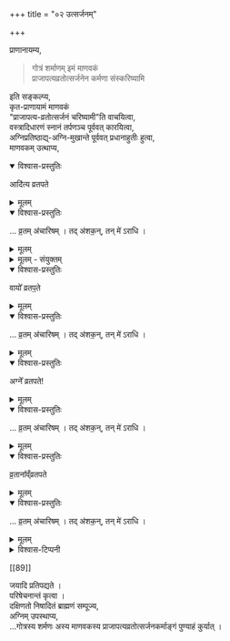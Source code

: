 +++
title = "०२ उत्सर्जनम्"

+++

प्राणानायम्य, 

> गोत्रं शर्माणम् इमं माणवकं  
> प्राजापत्यव्रतोत्सर्जनेन कर्मणा संस्करिष्यामि

इति सङ्कल्प्य,  
कृत-प्राणायामं माणवकं  
"प्राजापत्य-व्रतोत्सर्जनं चरिष्यामी"ति वाचयित्वा,  
वस्त्रादिधारणं स्नानं तर्पणञ्च पूर्ववत् कारयित्वा,  
अग्निप्रतिष्ठाद्य्-अग्नि-मुखान्ते पूर्ववत् प्रधानाहुतीः हुत्वा,  
माणवकम् उत्थाप्य,  

<div class="js_include" url="84_agne_vratapate.md"  newLevelForH1="5" includeTitle="false"> 

<details open><summary>विश्वास-प्रस्तुतिः</summary>

आदि॑त्य व्रतपते
</details>

<details><summary>मूलम्</summary>

आदि॑त्य व्रतपते
</details>


<details open><summary>विश्वास-प्रस्तुतिः</summary>

… व्र॒तम् अ॑चारिषम् । तद् अ॑शक॒न्, तन् मे॑ ऽराधि ।
</details>

<details><summary>मूलम्</summary>

व्र॒तम॑चारिषम् । तद॑शक॒न्तन्मे॑ऽराधि ।
</details>


<details><summary>मूलम् - संयुक्तम्</summary>

वायो᳚ व्रतप॒तेऽग्ने᳚ व्रतपते ।
</details>


<details open><summary>विश्वास-प्रस्तुतिः</summary>

वायो᳚ व्रतप॒ते
</details>

<details><summary>मूलम्</summary>

वायो᳚ व्रतप॒ते
</details>

<details open><summary>विश्वास-प्रस्तुतिः</summary>

… व्र॒तम् अ॑चारिषम् । तद् अ॑शक॒न्, तन् मे॑ ऽराधि ।
</details>

<details><summary>मूलम्</summary>

व्र॒तम॑चारिषम् । तद॑शक॒न्तन्मे॑ऽराधि ।
</details>

<details open><summary>विश्वास-प्रस्तुतिः</summary>

अग्ने᳚ व्रतपते!
</details>

<details><summary>मूलम्</summary>

अग्ने᳚ व्रतपते!
</details>

<details open><summary>विश्वास-प्रस्तुतिः</summary>

… व्र॒तम् अ॑चारिषम् । तद् अ॑शक॒न्, तन् मे॑ ऽराधि ।
</details>

<details><summary>मूलम्</summary>

व्र॒तम॑चारिषम् । तद॑शक॒न्तन्मे॑ऽराधि ।
</details>

<details open><summary>विश्वास-प्रस्तुतिः</summary>

व्र॒ताना᳚व्ँव्रतपते
</details>

<details><summary>मूलम्</summary>

व्र॒ताना᳚व्ँव्रतपते
</details>


<details open><summary>विश्वास-प्रस्तुतिः</summary>

… व्र॒तम् अ॑चारिषम् । तद् अ॑शक॒न्, तन् मे॑ ऽराधि ।
</details>

<details><summary>मूलम्</summary>

व्र॒तम॑चारिषम् । तद॑शक॒न्तन्मे॑ऽराधि ।
</details>  
</div>

<details><summary>विश्वास-टिप्पनी</summary>

> अग्ने व्रतपते काण्डर्षिभ्यः प्राजापत्यव्रतमचारिषं तदशकं तन्मे राधि । वायो व्रतपते काण्डर्षिभ्यः प्राजापत्यव्रतमचारिषं तदशकं तन्मे राधि । आदित्यव्रतपते काण्डर्षिभ्यः प्राजापत्यव्रतमचारिषं तदशकं तन्मे राधि ।

इति व्रतोत्सर्गे क्रमो निर्दिष्टः प्रयोगग्रन्थयोः श्रीनिवास-देशिक--वङ्गीपुरश्रीनिवास-कृतयोः।  

किञ्च, आरण्यके
आदित्य, वायो, अग्ने इति विपरीतक्रम आम्नातः (व्रतग्रहणे तु अग्ने, वायो, आदित्य इति क्रमः)।  

आरण्यकोक्त-उपाकरणोत्सर्ग-क्रम-वैपरीत्यं समञ्जसम् भाति।  
कुतस् तर्हि प्रयोगग्रन्थोष्व् अन्यथा?
</details>


[[89]]


जयादि प्रतिपद्यते ।  
परिषेचनान्तं कृत्वा ।  
दक्षिणतो निषादितं ब्राह्मणं सम्पूज्य,  
अग्निम् उपस्थाप्य,  
…गोत्रस्य शर्मणः अस्य माणवकस्य प्राजापत्यव्रतोत्सर्जनकर्माङ्गं पुण्याहं कुर्यात् ।